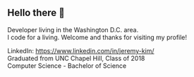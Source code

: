 ## Hello there 👋

Developer living in the Washington D.C. area.\
I code for a living. Welcome and thanks for visiting my profile!

LinkedIn: https://www.linkedin.com/in/jeremy-kim/ \
Graduated from UNC Chapel Hill, Class of 2018 \
Computer Science - Bachelor of Science
<!--
**jedokim/jedokim** is a ✨ _special_ ✨ repository because its `README.md` (this file) appears on your GitHub profile.

Here are some ideas to get you started:

- 🔭 I’m currently working on ...
- 🌱 I’m currently learning ...
- 👯 I’m looking to collaborate on ...
- 🤔 I’m looking for help with ...
- 💬 Ask me about ...
- 📫 How to reach me: ...
- 😄 Pronouns: ...
- ⚡ Fun fact: ...
-->
